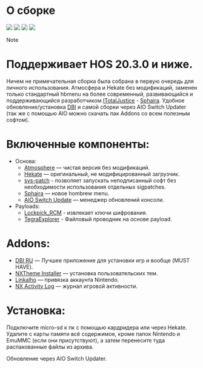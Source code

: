 
# О сборке

![](https://img.shields.io/github/v/release/Atmosphere-NX/Atmosphere?color=blue&label=atmosphere&style=flat-square)
![](https://img.shields.io/github/v/release/CTCaer/Hekate?color=blue&label=hekate&style=flat-square)
![](https://img.shields.io/github/v/release/impeeza/sys-patch?color=blue&label=sys-patch&style=flat-square)
![](https://img.shields.io/github/v/release/ITotalJustice/sphaira?color=blue&label=sphaira&style=flat-square)

> [!NOTE]
> # Поддерживает HOS 20.3.0 и ниже.

Ничем не примечательная сборка была собрана в первую очередь для личного использования. Атмосфера и Hekate без модификаций, заменен только стандартный hbmenu на более современный, развивающийся и поддерживающийся разработчиком [ITotalJustice](https://github.com/ITotalJustice) - [Sphaira](https://github.com/ITotalJustice/sphaira). Удобное обновление/установка [DBI](https://4pda.to/forum/index.php?showtopic=939714&st=1100#entry86288632) и самой сборки через AIO Switch Updater (так же с помощью AIO можно скачать пак Addons со всем полезным софтом).

#  Включенные компоненты:
- Основа:
  * [Atmosphere](https://github.com/Atmosphere-NX/Atmosphere) — чистая версия без модификаций.
  * [Hekate](https://github.com/ctcaer/hekate/releases) — оригинальный, не модифицированный загрузчик.
  * [sys-patch](https://github.com/impeeza/sys-patch) - позволяет запускать неподписанный софт без необходимости использования отдельных sigpatches.
  * [Sphaira](https://github.com/ITotalJustice/sphaira) — новое hombrew menu.
  * [AIO Switch Update](https://github.com/HamletDuFromage/aio-switch-updater) — менеджер обновлений консоли.
- Payloads:
  * [Lockpick_RCM](https://github.com/saneki/Lockpick_RCM) - извлекает ключи шифрования.
  * [TegraExplorer](https://github.com/suchmememanyskill/TegraExplorer) - Файловый проводник на основе payload.
# Addons:
- [DBI RU](https://4pda.to/forum/index.php?showtopic=939714&st=1100#entry86288632) — Лучшее приложение для установки игр и вообще (MUST HAVE).
- [NXTheme Installer](https://github.com/exelix11/SwitchThemeInjector) — установка пользовательских тем.
- [Linkalho](https://gbatemp.net/download/linkalho.38822/) — привязка аккаунта Nintendo.
- [NX Activity Log](https://github.com/zdm65477730/NX-Activity-Log) — журнал игровой активности.

# Установка: 
Подключите micro-sd к пк с помощью кардридера или через Hekate. Удалите с карты памяти всё содержимое, кроме папок Nintendo и EmuMMC (если они присутствуют), а затем перенесите туда распакованные файлы из архива.

Обновление через AIO Switch Updater.
